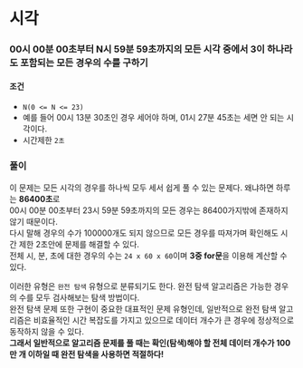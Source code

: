 # 시각
### 00시 00분 00초부터 N시 59분 59초까지의 모든 시각 중에서 3이 하나라도 포함되는 모든 경우의 수를 구하기
#### 조건
- ```N(0 <= N <= 23)```
- 예를 들어 00시 13분 30초인 경우 세어야 하며, 01시 27분 45초는 세면 안 되는 시각이다.
- 시간제한 ```2초```
### 풀이
이 문제는 모든 시각의 경우를 하나씩 모두 세서 쉽게 풀 수 있는 문제다. 왜냐하면 하루는 **86400초**로  
00시 00분 00초부터 23시 59분 59초까지의 모든 경우는 86400가지밖에 존재하지 않기 때문이다.  
다시 말해 경우의 수가 100000개도 되지 않으므로 모든 경우를 따져가며 확인해도 시간 제한 2초안에 문제를 해결할 수 있다.  
전체 시, 분, 초에 대한 경우의 수는 ```24 x 60 x 60```이며 **3중 for문**을 이용해 계산할 수 있다.

이러한 유형은 ```완전 탐색``` 유형으로 분류되기도 한다. 완전 탐색 알고리즘은 가능한 경우의 수를 모두 검사해보는 탐색 방법이다.  
완전 탐색 문제 또한 구현이 중요한 대표적인 문제 유형인데, 일반적으로 완전 탐색 알고리즘은 비효율적인 시간 복잡도를 가지고 있으므로 데이터 개수가 큰 경우에 정상적으로 동작하지 않을 수 있다.  
**그래서 일반적으로 알고리즘 문제를 풀 때는 확인(탐색)해야 할 전체 데이터 개수가 100만 개 이하일 때 완전 탐색을 사용하면 적절하다!**  
